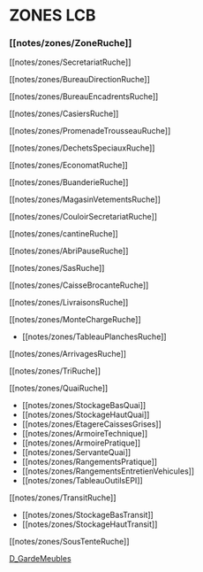 # ZONES LCB

### [[notes/zones/ZoneRuche]]

[[notes/zones/SecretariatRuche]]

[[notes/zones/BureauDirectionRuche]]

[[notes/zones/BureauEncadrentsRuche]]

[[notes/zones/CasiersRuche]]

[[notes/zones/PromenadeTrousseauRuche]]

[[notes/zones/DechetsSpeciauxRuche]]

[[notes/zones/EconomatRuche]]

[[notes/zones/BuanderieRuche]]

[[notes/zones/MagasinVetementsRuche]]

[[notes/zones/CouloirSecretariatRuche]]

[[notes/zones/cantineRuche]]

[[notes/zones/AbriPauseRuche]]

[[notes/zones/SasRuche]]

[[notes/zones/CaisseBrocanteRuche]]

[[notes/zones/LivraisonsRuche]]

[[notes/zones/MonteChargeRuche]]

- [[notes/zones/TableauPlanchesRuche]]

[[notes/zones/ArrivagesRuche]]

[[notes/zones/TriRuche]]

[[notes/zones/QuaiRuche]]

- [[notes/zones/StockageBasQuai]]
- [[notes/zones/StockageHautQuai]]
- [[notes/zones/EtagereCaissesGrises]]
- [[notes/zones/ArmoireTechnique]]
- [[notes/zones/ArmoirePratique]]
- [[notes/zones/ServanteQuai]]
- [[notes/zones/RangementsPratique]]
- [[notes/zones/RangementsEntretienVehicules]]
- [[notes/zones/TableauOutilsEPI]]

[[notes/zones/TransitRuche]]

- [[notes/zones/StockageBasTransit]]
- [[notes/zones/StockageHautTransit]]

[[notes/zones/SousTenteRuche]]

[D_GardeMeubles](notes/departements/D_GardeMeubles.md)

